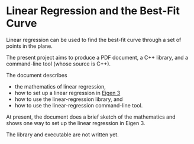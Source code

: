 
# Linear Regression and the Best-Fit Curve

Linear regression can be used to find the best-fit curve through a set of
points in the plane.

The present project aims to produce a PDF document, a C++ library, and a
command-line tool (whose source is C++).

The document describes
 - the mathematics of linear regression,
 - how to set up a linear regression in [Eigen 3][1]
 - how to use the linear-regression library, and
 - how to use the linear-regression command-line tool.

At present, the document does a brief sketch of the mathematics and shows one
way to set up the linear regression in Eigen 3.

The library and executable are not written yet.

[1]: http://eigen.tuxfamily.org/index.php?title=Main_Page

